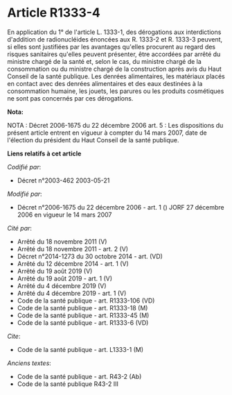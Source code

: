 # Article R1333-4

En application du 1° de l'article L. 1333-1, des dérogations aux interdictions d'addition de radionucléides énoncées aux R.
1333-2 et R. 1333-3 peuvent, si elles sont justifiées par les avantages qu'elles procurent au regard des risques sanitaires
qu'elles peuvent présenter, être accordées par arrêté du ministre chargé de la santé et, selon le cas, du ministre chargé de
la consommation ou du ministre chargé de la construction après avis du Haut Conseil de la santé publique. Les denrées
alimentaires, les matériaux placés en contact avec des denrées alimentaires et des eaux destinées à la consommation humaine,
les jouets, les parures ou les produits cosmétiques ne sont pas concernés par ces dérogations.

**Nota:**

NOTA : Décret 2006-1675 du 22 décembre 2006 art. 5 : Les dispositions du présent article entrent en vigueur à compter du 14
mars 2007, date de l'élection du président du Haut Conseil de la santé publique.

**Liens relatifs à cet article**

_Codifié par_:

  - Décret n°2003-462 2003-05-21

_Modifié par_:

  - Décret n°2006-1675 du 22 décembre 2006 - art. 1 () JORF 27 décembre 2006 en vigueur le 14 mars 2007

_Cité par_:

  - Arrêté du 18 novembre 2011 (V)
  - Arrêté du 18 novembre 2011 - art. 2 (V)
  - Décret n°2014-1273 du 30 octobre 2014 - art. (VD)
  - Arrêté du 12 décembre 2014 - art. 1 (V)
  - Arrêté du 19 août 2019 (V)
  - Arrêté du 19 août 2019 - art. 1 (V)
  - Arrêté du 4 décembre 2019 (V)
  - Arrêté du 4 décembre 2019 - art. 1 (V)
  - Code de la santé publique - art. R1333-106 (VD)
  - Code de la santé publique - art. R1333-18 (M)
  - Code de la santé publique - art. R1333-45 (M)
  - Code de la santé publique - art. R1333-6 (VD)

_Cite_:

  - Code de la santé publique - art. L1333-1 (M)

_Anciens textes_:

  - Code de la santé publique - art. R43-2 (Ab)
  - Code de la santé publique R43-2 III
